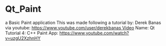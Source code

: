 # Qt_Paint

a Basic Paint application
This was made following a tutorial by: Derek Banas via youtube: https://www.youtube.com/user/derekbanas Video Name: Qt Tutorial 4: C++ Paint App: https://www.youtube.com/watch?v=uzgU2XzhnHY
